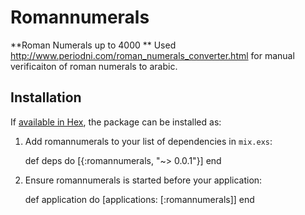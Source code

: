 # Romannumerals

**Roman Numerals up to 4000 **
Used http://www.periodni.com/roman_numerals_converter.html for manual verificaiton of roman numerals to arabic.

## Installation

If [available in Hex](https://hex.pm/docs/publish), the package can be installed as:

  1. Add romannumerals to your list of dependencies in `mix.exs`:

        def deps do
          [{:romannumerals, "~> 0.0.1"}]
        end

  2. Ensure romannumerals is started before your application:

        def application do
          [applications: [:romannumerals]]
        end
